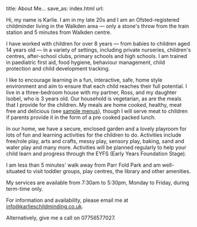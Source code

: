 title: About Me…
save_as: index.html
url: 

Hi, my name is Karlie. I am in my late 20s and I am an Ofsted-registered childminder living in the Walkden area — only a stone's throw from the train station and 5 minutes from Walkden centre. 

I have worked with children for over 8 years — from babies to children aged 14 years old — in a variety of settings, including private nurseries, children's centres, after-school clubs, primary schools and high schools.  I am trained in paediatric first aid, food hygiene, behaviour management, child protection and child development tracking.

I like to encourage learning in a fun, interactive, safe, home style environment and aim to ensure that each child reaches their full potential. I live in a three-bedroom house with my partner, Ross, and my daughter Isobel, who is 3 years old. Our household is vegetarian, as are the meals that I provide for the children. My meals are home cooked, healthy, meat free and delicious (see [sample menus](/files/sample-menus.pdf)), though I will serve meat to children if parents provide it in the form of a pre cooked packed lunch. 

In our home, we have a secure, enclosed garden and a lovely playroom for lots of fun and learning activities for the children to do. Activities include free/role play, arts and crafts, messy play, sensory play, baking, sand and water play and many more. Activities will be planned regularly to help your child learn and progress through the EYFS (Early Years Foundation Stage). 

I am less than 5 minutes' walk away from Parr Fold Park and am well-situated to visit toddler groups, play centres, the library and other amenities.

My services are available from 7:30am to 5:30pm, Monday to Friday, during term-time only.

For information and availability, please email me at
[info@karlieschildminding.co.uk](mailto:info@karlieschildminding.co.uk).

Alternatively, give me a call on 07756577027.
